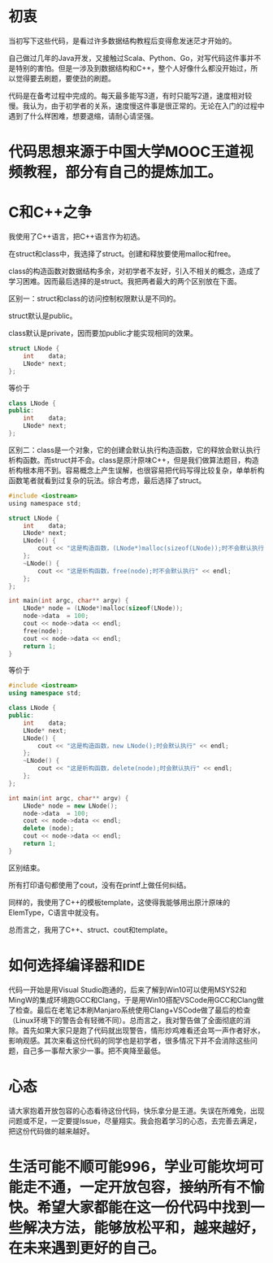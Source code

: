 # 初衷

当初写下这些代码，是看过许多数据结构教程后变得愈发迷茫才开始的。

自己做过几年的Java开发，又接触过Scala、Python、Go，对写代码这件事并不是特别的害怕。但是一涉及到数据结构和C++，整个人好像什么都没开始过，所以觉得要去刷题，要使劲的刷题。

代码是在备考过程中完成的。每天最多能写3道，有时只能写2道，速度相对较慢。我认为，由于初学者的关系，速度慢这件事是很正常的。无论在入门的过程中遇到了什么样困难，想要退缩，请耐心请坚强。

# 代码思想来源于中国大学MOOC王道视频教程，部分有自己的提炼加工。

# C和C++之争

我使用了C++语言，把C++语言作为初选。

在struct和class中，我选择了struct。创建和释放要使用malloc和free。

class的构造函数对数据结构多余，对初学者不友好，引入不相关的概念，造成了学习困难。因而最后选择的是struct。我把两者最大的两个区别放在下面。

区别一：struct和class的访问控制权限默认是不同的。

struct默认是public。

class默认是private，因而要加public才能实现相同的效果。

```c
struct LNode {
    int    data;
    LNode* next;
};
```

等价于

```c++
class LNode {
public:
    int    data;
    LNode* next;
};
```

区别二：class是一个对象，它的创建会默认执行构造函数，它的释放会默认执行析构函数。而struct并不会。class是原汁原味C++，但是我们做算法题目，构造析构根本用不到。容易概念上产生误解，也很容易把代码写得比较复杂，单单析构函数笔者就看到过复杂的玩法。综合考虑，最后选择了struct。

```c
#include <iostream>
using namespace std;

struct LNode {
    int    data;
    LNode* next;
    LNode() {
        cout << "这是构造函数，(LNode*)malloc(sizeof(LNode));时不会默认执行" << endl;
    };
    ~LNode() {
        cout << "这是析构函数，free(node);时不会默认执行" << endl;
    };
};

int main(int argc, char** argv) {
    LNode* node = (LNode*)malloc(sizeof(LNode));
    node->data  = 100;
    cout << node->data << endl;
    free(node);
    cout << node->data << endl;
    return 1;
}
```

等价于

```C++
#include <iostream>
using namespace std;

class LNode {
public:
    int    data;
    LNode* next;
    LNode() {
        cout << "这是构造函数，new LNode();时会默认执行" << endl;
    };
    ~LNode() {
        cout << "这是析构函数，delete(node);时会默认执行" << endl;
    };
};

int main(int argc, char** argv) {
    LNode* node = new LNode();
    node->data  = 100;
    cout << node->data << endl;
    delete (node);
    cout << node->data << endl;
    return 1;
}
```

区别结束。

所有打印语句都使用了cout，没有在printf上做任何纠结。

同样的，我使用了C++的模板template，这使得我能够用出原汁原味的ElemType，C语言中就没有。

总而言之，我用了C++、struct、cout和template。

# 如何选择编译器和IDE

代码一开始是用Visual Studio跑通的，后来了解到Win10可以使用MSYS2和MingW的集成环境跑GCC和Clang，于是用Win10搭配VSCode用GCC和Clang做了检查。最后在老笔记本刷Manjaro系统使用Clang+VSCode做了最后的检查（Linux环境下的警告会有轻微不同）。总而言之，我对警告做了全面彻底的消除。首先如果大家只是跑了代码就出现警告，情形炒鸡难看还会骂一声作者好水，影响观感。其次来看这份代码的同学也是初学者，很多情况下并不会消除这些问题，自己多一事帮大家少一事。把不爽降至最低。

# 心态

请大家抱着开放包容的心态看待这份代码，快乐拿分是王道。失误在所难免，出现问题或不足，一定要提Issue，尽量翔实。我会抱着学习的心态，去完善去满足，把这份代码做的越来越好。

# 生活可能不顺可能996，学业可能坎坷可能走不通，一定开放包容，接纳所有不愉快。希望大家都能在这一份代码中找到一些解决方法，能够放松平和，越来越好，在未来遇到更好的自己。



